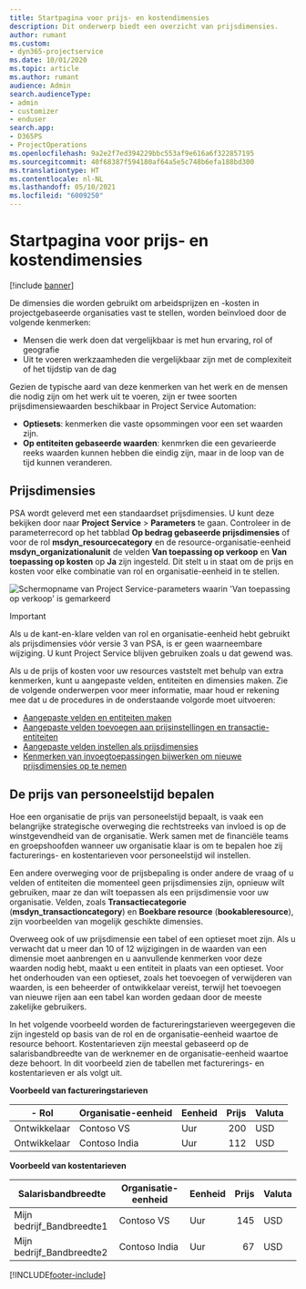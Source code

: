 ```yaml
---
title: Startpagina voor prijs- en kostendimensies
description: Dit onderwerp biedt een overzicht van prijsdimensies.
author: rumant
ms.custom:
- dyn365-projectservice
ms.date: 10/01/2020
ms.topic: article
ms.author: rumant
audience: Admin
search.audienceType:
- admin
- customizer
- enduser
search.app:
- D365PS
- ProjectOperations
ms.openlocfilehash: 9a2e2f7ed394229bbc553af9e616a6f322857195
ms.sourcegitcommit: 40f68387f594180af64a5e5c748b6efa188bd300
ms.translationtype: HT
ms.contentlocale: nl-NL
ms.lasthandoff: 05/10/2021
ms.locfileid: "6009250"
---
```

# <a name="pricing-and-costing-dimensions-home-page"></a>Startpagina voor prijs- en kostendimensies

[!include [banner](../includes/psa-now-project-operations.md)]

De dimensies die worden gebruikt om arbeidsprijzen en -kosten in projectgebaseerde organisaties vast te stellen, worden beïnvloed door de volgende kenmerken:

- Mensen die werk doen dat vergelijkbaar is met hun ervaring, rol of geografie
- Uit te voeren werkzaamheden die vergelijkbaar zijn met de complexiteit of het tijdstip van de dag

Gezien de typische aard van deze kenmerken van het werk en de mensen die nodig zijn om het werk uit te voeren, zijn er twee soorten prijsdimensiewaarden beschikbaar in Project Service Automation: 

- **Optiesets**: kenmerken die vaste opsommingen voor een set waarden zijn.
- **Op entiteiten gebaseerde waarden**: kenmrken die een gevarieerde reeks waarden kunnen hebben die eindig zijn, maar in de loop van de tijd kunnen veranderen.

## <a name="pricing-dimensions"></a>Prijsdimensies

PSA wordt geleverd met een standaardset prijsdimensies. U kunt deze bekijken door naar **Project Service** > **Parameters** te gaan. Controleer in de parameterrecord op het tabblad **Op bedrag gebaseerde prijsdimensies** of voor de rol **msdyn_resourcecategory** en de resource-organisatie-eenheid **msdyn_organizationalunit** de velden **Van toepassing op verkoop** en **Van toepassing op kosten** op **Ja** zijn ingesteld. Dit stelt u in staat om de prijs en kosten voor elke combinatie van rol en organisatie-eenheid in te stellen.

![Schermopname van Project Service-parameters waarin 'Van toepassing op verkoop' is gemarkeerd](media/PS-OOB-parameters.png)

> [!IMPORTANT]
> Als u de kant-en-klare velden van rol en organisatie-eenheid hebt gebruikt als prijsdimensies vóór versie 3 van PSA, is er geen waarneembare wijziging. U kunt Project Service blijven gebruiken zoals u dat gewend was. 

Als u de prijs of kosten voor uw resources vaststelt met behulp van extra kenmerken, kunt u aangepaste velden, entiteiten en dimensies maken. Zie de volgende onderwerpen voor meer informatie, maar houd er rekening mee dat u de procedures in de onderstaande volgorde moet uitvoeren:

- [Aangepaste velden en entiteiten maken](create-custom-fields-entities.md)
- [Aangepaste velden toevoegen aan prijsinstellingen en transactie-entiteiten](field-references.md)
- [Aangepaste velden instellen als prijsdimensies ](set-up-pricing-dimensions.md)
- [Kenmerken van invoegtoepassingen bijwerken om nieuwe prijsdimensies op te nemen](update-plug-in-attributes.md)

## <a name="pricing-human-resource-time"></a>De prijs van personeelstijd bepalen
Hoe een organisatie de prijs van personeelstijd bepaalt, is vaak een belangrijke strategische overweging die rechtstreeks van invloed is op de winstgevendheid van de organisatie. Werk samen met de financiële teams en groepshoofden wanneer uw organisatie klaar is om te bepalen hoe zij facturerings- en kostentarieven voor personeelstijd wil instellen.

Een andere overweging voor de prijsbepaling is onder andere de vraag of u velden of entiteiten die momenteel geen prijsdimensies zijn, opnieuw wilt gebruiken, maar ze dan wilt toepassen als een prijsdimensie voor uw organisatie. Velden, zoals **Transactiecategorie** (**msdyn_transactioncategory**) en **Boekbare resource** (**bookableresource**), zijn voorbeelden van mogelijk geschikte dimensies. 

Overweeg ook of uw prijsdimensie een tabel of een optieset moet zijn. Als u verwacht dat u meer dan 10 of 12 wijzigingen in de waarden van een dimensie moet aanbrengen en u aanvullende kenmerken voor deze waarden nodig hebt, maakt u een entiteit in plaats van een optieset. Voor het onderhouden van een optieset, zoals het toevoegen of verwijderen van waarden, is een beheerder of ontwikkelaar vereist, terwijl het toevoegen van nieuwe rijen aan een tabel kan worden gedaan door de meeste zakelijke gebruikers.

In het volgende voorbeeld worden de factureringstarieven weergegeven die zijn ingesteld op basis van de rol en de organisatie-eenheid waartoe de resource behoort. Kostentarieven zijn meestal gebaseerd op de salarisbandbreedte van de werknemer en de organisatie-eenheid waartoe deze behoort. In dit voorbeeld zien de tabellen met facturerings- en kostentarieven er als volgt uit.

**Voorbeeld van factureringstarieven**

| - Rol        | Organisatie-eenheid    |Eenheid      |Prijs      |Valuta  |
| ------------|-------------|----------|----------:|----------|
| Ontwikkelaar   | Contoso VS  |Uur | 200|USD     |
| Ontwikkelaar   | Contoso India |Uur|   112|USD     |


**Voorbeeld van kostentarieven**

| Salarisbandbreedte     | Organisatie-eenheid    |Eenheid      |Prijs      |Valuta  |
| ----------------|-------------|----------|----------:|----------|
| Mijn bedrijf_Bandbreedte1 | Contoso VS  |Uur | 145|USD     |
| Mijn bedrijf_Bandbreedte2 | Contoso India |Uur|   67|USD     |


[!INCLUDE[footer-include](../includes/footer-banner.md)]